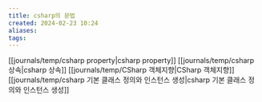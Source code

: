 ```yaml
---
title: csharp의 문법
created: 2024-02-23 10:24
aliases: 
tags:
---
```


[[journals/temp/csharp property|csharp property]]
[[journals/temp/csharp 상속|csharp 상속]]
[[journals/temp/CSharp 객체지향|CSharp 객체지향]]
[[journals/temp/csharp 기본 클래스 정의와 인스턴스 생성|csharp 기본 클래스 정의와 인스턴스 생성]]